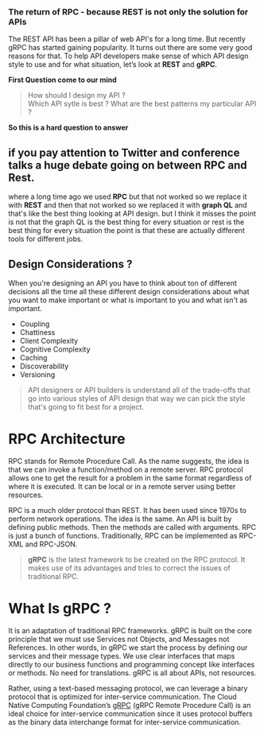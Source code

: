 ### The return of RPC -  because REST is not only the solution for APIs

The REST API has been a pillar of web API's for a long time. But recently gRPC has started gaining popularity. It turns out there are some very good reasons for that. To help API developers make sense of which API design style to use and for what situation, let’s look at **REST** and **gRPC**.

**First Question come to our mind**

> How should I design my API ?  
> Which API sytle is best ?
> What are the best patterns my particular API ?

**So this is a hard question to answer**

## if you pay attention to Twitter and conference talks a huge debate going on between RPC and Rest.

where a long time ago we used **RPC** but that not worked so we replace it with **REST** and then that not worked so we replaced it with **graph QL** and that's like the best thing  looking at API design. but I think it misses the point is not that the graph QL is the best thing for every situation or rest is the best thing for every situation the point is that these are actually different tools for different jobs.

## Design Considerations ?

When you're designing an API you have to think about ton of different decisions all the time all these different design considerations about what you want to make important or what is important to you and what isn't as important.

 - Coupling
 - Chattiness
 - Client Complexity
 - Cognitive Complexity
 - Caching
 - Discoverability
 - Versioning

> API designers or API builders is understand all of the trade-offs that go into various styles of API design that way we can pick the style that's going to fit best for a project.

# RPC Architecture
RPC stands for Remote Procedure Call. As the name suggests, the idea is that we can invoke a function/method on a remote server. RPC protocol allows one to get the result for a problem in the same format regardless of where it is executed. It can be local or in a remote server using better resources.

RPC is a much older protocol than REST. It has been used since  1970s to perform network operations. The idea is the same. An API is built by defining public methods. Then the methods are called with arguments. RPC is just a bunch of functions. Traditionally, RPC can be implemented as RPC-XML and RPC-JSON.

> **gRPC** is the latest framework to be created on the RPC protocol. It makes use of its advantages and tries to correct the issues of traditional RPC.

# What Is gRPC ?
It is an adaptation of traditional RPC frameworks. gRPC is built on the core principle that we must use Services not Objects, and Messages not References. In other words, in gRPC we start the process by defining our services and their message types. We use clear interfaces that maps directly to our business functions and programming concept like interfaces or methods. No need for translations. gRPC is all about APIs, not resources.

Rather, using a text-based messaging protocol, we can leverage a binary protocol that is optimized for inter-service communication. The Cloud Native Computing Foundation’s [gRPC](https://grpc.io/) (gRPC Remote Procedure Call) is an ideal choice for inter-service communication since it uses protocol buffers as the binary data interchange format for inter-service communication.
<!--stackedit_data:
eyJoaXN0b3J5IjpbLTEzNjA4MzA3MTksMTMxNjM1NDE1NiwyMD
kyNjYxNTU5LC03MTA1Mjg3MCwtNzEwNTI4NzAsLTE3NDYyNTgz
MTMsLTEwMzQzNTY1MTcsMTQyODk5NzcyOCwtNjU0MjExNjEwLD
Y0NTExOTg4MywtODU5NTQ0NDE5LDk2NTYzNzQ3MywtMTM4MjEx
NTM0MSwzMDg3MzA1MzksLTEzNDIyMzIxOCwtMjEwNjk4NDYyNS
wtMzMyNDU1MzYzXX0=
-->